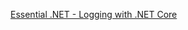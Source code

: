 [Essential .NET - Logging with .NET Core](https://msdn.microsoft.com/en-us/magazine/mt694089.aspx)

